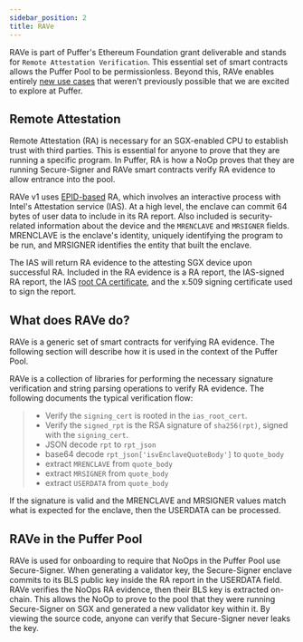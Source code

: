 ```yaml
---
sidebar_position: 2
title: RAVe
---
```

RAVe is part of Puffer's Ethereum Foundation grant deliverable and stands for `Remote Attestation Verification`. This essential set of smart contracts allows the Puffer Pool to be permissionless. Beyond this, RAVe enables entirely [new use cases](https://ethresear.ch/t/2fa-zk-rollups-using-sgx/14462) that weren't previously possible that we are excited to explore at Puffer.

## Remote Attestation
Remote Attestation (RA) is necessary for an SGX-enabled CPU to establish trust with third parties. This is essential for anyone to prove that they are running a specific program. In Puffer, RA is how a NoOp proves that they are running Secure-Signer and RAVe smart contracts verify RA evidence to allow entrance into the pool. 

RAVe v1 uses [EPID-based](https://api.portal.trustedservices.intel.com/EPID-attestation) RA, which involves an interactive process with Intel's Attestation service (IAS). At a high level, the enclave can commit 64 bytes of user data to include in its RA report. Also included is security-related information about the device and the `MRENCLAVE` and `MRSIGNER` fields. MRENCLAVE is the enclave's identity, uniquely identifying the program to be run, and MRSIGNER identifies the entity that built the enclave. 

The IAS will return RA evidence to the attesting SGX device upon successful RA. Included in the RA evidence is a RA report, the IAS-signed RA report, the IAS [root CA certificate](https://certificates.trustedservices.intel.com/Intel_SGX_Attestation_RootCA.pem), and the x.509 signing certificate used to sign the report.

## What does RAVe do?
RAVe is a generic set of smart contracts for verifying RA evidence. The following section will describe how it is used in the context of the Puffer Pool.

RAVe is a collection of libraries for performing the necessary signature verification and string parsing operations to verify RA evidence. The following documents the typical verification flow:

> - Verify the `signing_cert` is rooted in the `ias_root_cert`.
> - Verify the `signed_rpt` is the RSA signature of `sha256(rpt)`, signed with the `signing_cert`.
> - JSON decode `rpt` to `rpt_json`
> - base64 decode `rpt_json['isvEnclaveQuoteBody']` to `quote_body`
> - extract `MRENCLAVE` from `quote_body`
> - extract `MRSIGNER` from `quote_body`
> - extract `USERDATA` from `quote_body`

If the signature is valid and the MRENCLAVE and MRSIGNER values match what is expected for the enclave, then the USERDATA can be processed.

## RAVe in the Puffer Pool
RAVe is used for onboarding to require that NoOps in the Puffer Pool use Secure-Signer. When generating a validator key, the Secure-Signer enclave commits to its BLS public key inside the RA report in the USERDATA field. RAVe verifies the NoOps RA evidence, then their BLS key is extracted on-chain. This allows the NoOp to prove to the pool that they were running Secure-Signer on SGX and generated a new validator key within it. By viewing the source code, anyone can verify that Secure-Signer never leaks the key.
